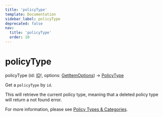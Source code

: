 ```yaml
---
title: 'policyType'
template: Documentation
sidebar_label: policyType
deprecated: false
nav:
  title: 'policyType'
  order: 10
---
```


# policyType

<div className="pb-4 font-roboto-slab text-lg"><span className="font-bold">policyType</span> <span style={{'fontWeight':400,'fontSize':'0.85em'}}>(id: <a href="/guardrails/docs/reference/graphql/scalar/ID">ID</a>!, options: <a href="/guardrails/docs/reference/graphql/input/GetItemOptions">GetItemOptions</a>) &rarr; <a href="/guardrails/docs/reference/graphql/object/PolicyType">PolicyType</a></span>
</div>



Get a `policyType` by `id`.

This will retrieve the current policy type, meaning that a deleted policy type will return a not found error.

For more information, please see [Policy Types & Categories](https://turbot.com/guardrails/docs/concepts/policies/types-categories).